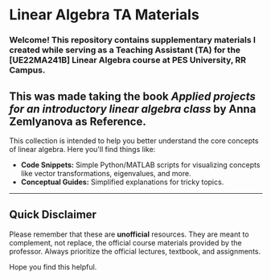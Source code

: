 # Linear Algebra TA Materials

### Welcome! This repository contains supplementary materials I created while serving as a Teaching Assistant (TA) for the **[UE22MA241B]** Linear Algebra course at **PES University, RR Campus**.
This was made taking the book *Applied projects for an introductory linear algebra class* by Anna Zemlyanova as Reference.
---
This collection is intended to help you better understand the core concepts of linear algebra. Here you'll find things like:

* **Code Snippets:** Simple Python/MATLAB scripts for visualizing concepts like vector transformations, eigenvalues, and more.
* **Conceptual Guides:** Simplified explanations for tricky topics.

---

## Quick Disclaimer

Please remember that these are **unofficial** resources. They are meant to complement, not replace, the official course materials provided by the professor. Always prioritize the official lectures, textbook, and assignments.

Hope you find this helpful.
